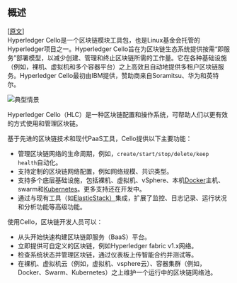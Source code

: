 ## 概述
[[原文](https://cello.readthedocs.io/en/latest/#welcome-to-hyperledger-cello)]  
Hyperledger Cello是一个区块链模块工具包，也是Linux基金会托管的Hyperledger项目之一。Hyperledger Cello旨在为区块链生态系统提供按需“即服务”部署模型，以减少创建、管理和终止区块链所需的工作量。它在各种基础设施（例如，裸机、虚拟机和多个容器平台）之上高效且自动地提供多租户区块链服务。Hyperledger Cello最初由IBM提供，赞助商来自Soramitsu、华为和英特尔。

![典型情景](https://cello.readthedocs.io/en/latest/imgs/scenario.png)

Hyperledger Cello（HLC）是一种区块链配置和操作系统，可帮助人们以更有效的方式使用和管理区块链。

基于先进的区块链技术和现代PaaS工具，Cello提供以下主要功能：

- 管理区块链网络的生命周期，例如，`create/start/stop/delete/keep health`自动化。
- 支持定制的区块链网络配置，例如网络规模、共识类型。
- 支持多个底层基础设施，包括裸机、虚拟机、vSphere、本机[Docker](https://www.docker.com/)主机、swarm和[Kubernetes](https://kubernetes.io/)。更多支持还在开发中。
- 通过与现有工具（如[ElasticStack）](https://www.elastic.co/)集成，扩展了监控、日志记录、运行状况和分析功能等高级功能。

使用Cello，区块链开发人员可以：

- 从头开始快速构建区块链即服务（BaaS）平台。
- 立即提供可自定义的区块链，例如Hyperledger fabric v1.x网络。
- 检查系统状态并管理区块链，通过仪表板上传智能合约并测试等。
- 在裸机、虚拟机云（例如，虚拟机、vsphere云）、容器集群（例如，Docker、Swarm、Kubernetes）之上维护一个运行中的区块链网络池。